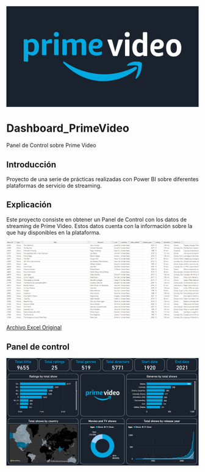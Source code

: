 <img src="Prime video logo.png" style="display: block; margin: auto;">

# Dashboard_PrimeVideo
Panel de Control sobre Prime Video

## Introducción

Proyecto de una serie de prácticas realizadas con Power BI sobre diferentes plataformas de servicio de streaming.

## Explicación

Este proyecto consiste en obtener un Panel de Control con los datos de streaming de Prime Video. Estos datos cuenta con la información sobre la que hay disponibles en la plataforma.

<img src="Prime video data.PNG" style="display: block; margin: auto;">

[Archivo Excel Original](https://github.com/ntr94/Dashboard_PrimeVideo/blob/main/amazon_prime_titles.csv)

## Panel de control

<img src="Dashboard_PrimeVideo.PNG" style="display: block; margin: auto;">
